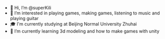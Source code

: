 - 👋 Hi, I’m @superKili
- 👀 I’m interested in playing games, making games, listening to music and playing guitar
- 🎓 I'm currently studying at Beijing Normal University Zhuhai
- 🌱 I’m currently learning 3d modeling and how to make games with unity

<!---
superKili/superKili is a ✨ special ✨ repository because its `README.md` (this file) appears on your GitHub profile.
You can click the Preview link to take a look at your changes.
--->
